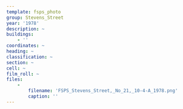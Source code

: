 ```yaml
---
template: fsps_photo
group: Stevens_Street
year: '1978'
description: ~
buildings:
    - ''
coordinates: ~
heading: ~
classification: ~
section: ~
cell: ~
film_roll: ~
files:
    -
        filename: 'FSPS_Stevens_Street,_No_21,_10-4-A_1978.png'
        caption: ''
---
```

